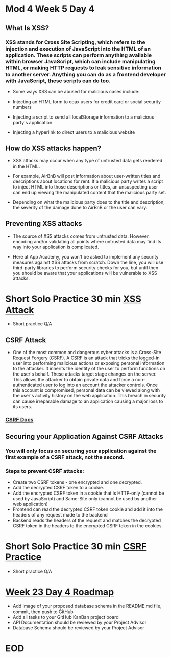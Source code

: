 # Mod 4 Week 5 Day 4

## What Is XSS?
### XSS stands for Cross Site Scripting, which refers to the injection and execution of JavaScript into the HTML of an application. These scripts can perform anything available within browser JavaScript, which can include manipulating HTML, or making HTTP requests to leak sensitive information to another server. Anything you can do as a frontend developer with JavaScript, these scripts can do too.

- Some ways XSS can be abused for malicious cases include:

- Injecting an HTML form to coax users for credit card or social security numbers
- Injecting a script to send all localStorage information to a malicious party's application
- Injecting a hyperlink to direct users to a malicious website

## How do XSS attacks happen?
- XSS attacks may occur when any type of untrusted data gets rendered in the HTML.

- For example, AirBnB will post information about user-written titles and descriptions about locations for rent. If a malicious party writes a script to inject HTML into those descriptions or titles, an unsuspecting user can end up viewing the manipulated content that the malicious party set.

- Depending on what the malicious party does to the title and description, the severity of the damage done to AirBnB or the user can vary.

## Preventing XSS attacks
- The source of XSS attacks comes from untrusted data. However, encoding and/or validating all points where untrusted data may find its way into your application is complicated.

- Here at App Academy, you won't be asked to implement any security measures against XSS attacks from scratch. Down the line, you will use third-party libraries to perform security checks for you, but until then you should be aware that your applications will be vulnerable to XSS attacks.

# Short Solo Practice 30 min [XSS Attack](https://open.appacademy.io/learn/js-py---pt-aug-2022-online/week-23---project-planning--security--authentication/xss-practice)
- Short practice Q/A

## CSRF Attack
- One of the most common and dangerous cyber attacks is a Cross-Site Request Forgery (CSRF). A CSRF is an attack that tricks the logged-in user into performing malicious actions or exposing personal information to the attacker. It inherits the identity of the user to perform functions on the user's behalf. These attacks target stage changes on the server. This allows the attacker to obtain private data and force a non-authenticated user to log into an account the attacker controls. Once this account is compromised, personal data can be viewed along with the user's activity history on the web application. This breach in security can cause irreparable damage to an application causing a major loss to its users.

### [CSRF Docs](https://owasp.org/www-community/attacks/csrf)

## Securing your Application Against CSRF Attacks

### You will only focus on securing your application against the first example of a CSRF attack, not the second.

### Steps to prevent CSRF attacks:

- Create two CSRF tokens - one encrypted and one decrypted.
- Add the decrypted CSRF token to a cookie.
- Add the encrypted CSRF token in a cookie that is HTTP-only (cannot be used by JavaScript) and Same-Site only (cannot be used by another web application)
- Frontend can read the decrypted CSRF token cookie and add it into the headers of any request made to the backend
- Backend reads the headers of the request and matches the decrypted CSRF token in the headers to the encrypted CSRF token in the cookies

# Short Solo Practice 30 min [CSRF Practice](https://open.appacademy.io/learn/js-py---pt-aug-2022-online/week-23---project-planning--security--authentication/csrf-practice)
- Short practice Q/A

# [Week 23 Day 4 Roadmap](https://open.appacademy.io/learn/js-py---pt-aug-2022-online/week-23---project-planning--security--authentication/roadmap)


- Add image of your proposed database schema in the README.md file, commit, then push to GitHub
- Add all tasks to your GitHub KanBan project board
- API Documentation should be reviewed by your Project Advisor
- Database Schema should be reviewed by your Project Advisor

# EOD
